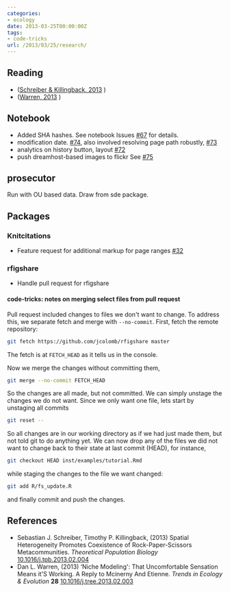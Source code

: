 ```yaml
---
categories:
- ecology
date: 2013-03-25T00:00:00Z
tags:
- code-tricks
url: /2013/03/25/research/
---
```


## Reading 

* (<span class="showtooltip" title="Schreiber S and Killingback T (2013). Spatial Heterogeneity
Promotes Coexistence of Rock-Paper-Scissors Metacommunities.
_Theoretical Population Biology_. ISSN 00405809, 
http://dx.doi.org/10.1016/j.tpb.2013.02.004."><a href="http://dx.doi.org/10.1016/j.tpb.2013.02.004" rel="http://purl.org/spar/cito/discusses" >Schreiber & Killingback, 2013</a></span> )
* (<span class="showtooltip" title="Warren D (2013). ‘Niche Modeling': That Uncomfortable Sensation
Means it'S Working. A Reply to Mcinerny And Etienne. _Trends in
Ecology & Evolution_, *28*. ISSN 01695347, 
http://dx.doi.org/10.1016/j.tree.2013.02.003."><a href="http://dx.doi.org/10.1016/j.tree.2013.02.003" rel="http://purl.org/spar/cito/discusses" >Warren, 2013</a></span> )



## Notebook

* Added SHA hashes. See notebook Issues [#67](https://github.com/cboettig/labnotebook/issues/67) for details.
* modification date. [#74](https://github.com/cboettig/labnotebook/issues/74), also involved resolving page path robustly, [#73](https://github.com/cboettig/labnotebook/issues/73)
* analytics on history button, layout [#72](https://github.com/cboettig/labnotebook/issues/72)
* push dreamhost-based images to flickr See [#75](https://github.com/cboettig/labnotebook/issues/75)

## prosecutor

Run with OU based data.  Draw from sde package.  


## Packages 

### Knitcitations

* Feature request for additional markup for page ranges [#32](https://github.com/cboettig/knitcitations/issues/32)

### rfigshare   

* Handle pull request for rfigshare

#### code-tricks: notes on merging select files from pull request

Pull request included changes to files we don't want to change.  To address this, we separate fetch and merge with `--no-commit`.  First, fetch the remote repository:

```bash
git fetch https://github.com/jcolomb/rfigshare master
```

The fetch is at `FETCH_HEAD` as it tells us in the console.  

Now we merge the changes without committing them,

```bash
git merge --no-commit FETCH_HEAD
```

So the changes are all made, but not committed.  We can simply unstage the changes we do not want.  Since we only want one file, lets start by unstaging all commits

```bash
git reset --
```

So all changes are in our working directory as if we had just made them, but not told git to do anything yet.  We can now drop any of the files we did not want to change back to their state at last commit (HEAD), for instance,

```bash
git checkout HEAD inst/examples/tutorial.Rmd
```

while staging the changes to the file we want changed:

```bash
git add R/fs_update.R
```

and finally commit and push the changes.  


## References


- Sebastian J. Schreiber, Timothy P. Killingback,   (2013) Spatial Heterogeneity Promotes Coexistence of Rock-Paper-Scissors Metacommunities.  *Theoretical Population Biology*  [10.1016/j.tpb.2013.02.004](http://dx.doi.org/10.1016/j.tpb.2013.02.004)
- Dan L. Warren,   (2013) ‘Niche Modeling': That Uncomfortable Sensation Means it'S Working. A Reply to Mcinerny And Etienne.  *Trends in Ecology & Evolution*  **28**  [10.1016/j.tree.2013.02.003](http://dx.doi.org/10.1016/j.tree.2013.02.003)


